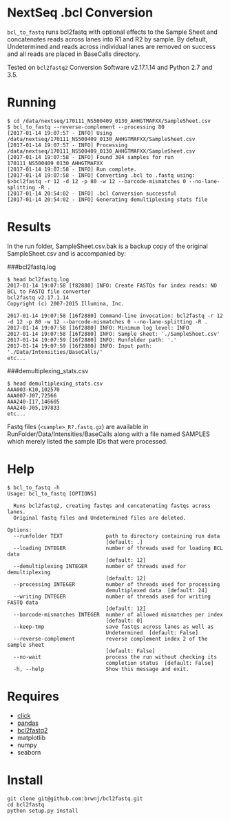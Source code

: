 # NextSeq .bcl Conversion
`bcl_to_fastq` runs bcl2fastq with optional effects to the Sample Sheet and
concatenates reads across lanes into R1 and R2 by sample. By default,
Undetermined and reads across individual lanes are removed on success and
all reads are placed in BaseCalls directory.

Tested on `bcl2fastq2` Conversion Software v2.17.1.14 and Python 2.7 and 3.5.

# Running
```
$ cd /data/nextseq/170111_NS500409_0130_AHHGTMAFXX/SampleSheet.csv
$ bcl_to_fastq --reverse-complement --processing 80
[2017-01-14 19:07:57 - INFO] Using /data/nextseq/170111_NS500409_0130_AHHGTMAFXX/SampleSheet.csv
[2017-01-14 19:07:57 - INFO] Processing /data/nextseq/170111_NS500409_0130_AHHGTMAFXX/SampleSheet.csv
[2017-01-14 19:07:58 - INFO] Found 384 samples for run 170111_NS500409_0130_AHHGTMAFXX
[2017-01-14 19:07:58 - INFO] Run complete.
[2017-01-14 19:07:58 - INFO] Converting .bcl to .fastq using: $>bcl2fastq -r 12 -d 12 -p 80 -w 12 --barcode-mismatches 0 --no-lane-splitting -R .
[2017-01-14 20:54:02 - INFO] .bcl Conversion successful
[2017-01-14 20:54:02 - INFO] Generating demultiplexing stats file
```

# Results
In the run folder, SampleSheet.csv.bak is a backup copy of the original
SampleSheet.csv and is accompanied by:

###bcl2fastq.log

```
$ head bcl2fastq.log
2017-01-14 19:07:58 [f82880] INFO: Create FASTQs for index reads: NO
BCL to FASTQ file converter
bcl2fastq v2.17.1.14
Copyright (c) 2007-2015 Illumina, Inc.

2017-01-14 19:07:58 [16f2880] Command-line invocation: bcl2fastq -r 12 -d 12 -p 80 -w 12 --barcode-mismatches 0 --no-lane-splitting -R .
2017-01-14 19:07:58 [16f2880] INFO: Minimum log level: INFO
2017-01-14 19:07:58 [16f2880] INFO: Sample sheet: './SampleSheet.csv'
2017-01-14 19:07:59 [16f2880] INFO: Runfolder path: '.'
2017-01-14 19:07:59 [16f2880] INFO: Input path: './Data/Intensities/BaseCalls/'
etc...
```

###demultiplexing_stats.csv
```
$ head demultiplexing_stats.csv
AAA003-K10,102570
AAA007-J07,72566
AAA240-I17,146605
AAA240-J05,197833
etc...
```

Fastq files (`<sample>_R?.fastq.gz`) are available in
RunFolder/Data/Intensities/BaseCalls along with a file named SAMPLES which
merely listed the sample IDs that were processed.

# Help
```
$ bcl_to_fastq -h
Usage: bcl_to_fastq [OPTIONS]

  Runs bcl2fastq2, creating fastqs and concatenating fastqs across lanes.
  Original fastq files and Undetermined files are deleted.

Options:
  --runfolder TEXT              path to directory containing run data
                                [default: .]
  --loading INTEGER             number of threads used for loading BCL data
                                [default: 12]
  --demultiplexing INTEGER      number of threads used for demultiplexing
                                [default: 12]
  --processing INTEGER          number of threads used for processing
                                demultiplexed data  [default: 24]
  --writing INTEGER             number of threads used for writing FASTQ data
                                [default: 12]
  --barcode-mismatches INTEGER  number of allowed mismatches per index
                                [default: 0]
  --keep-tmp                    save fastqs across lanes as well as
                                Undetermined  [default: False]
  --reverse-complement          reverse complement index 2 of the sample sheet
                                [default: False]
  --no-wait                     process the run without checking its
                                completion status  [default: False]
  -h, --help                    Show this message and exit.
```

# Requires
+ [click](http://click.pocoo.org/4/)
+ [pandas](http://pandas.pydata.org/)
+ [bcl2fastq2](http://support.illumina.com/downloads/bcl2fastq_conversion_software.html)
+ matplotlib
+ numpy
+ seaborn


# Install
```
git clone git@github.com:brwnj/bcl2fastq.git
cd bcl2fastq
python setup.py install
```
